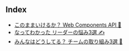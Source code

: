 ## Index

* [このままいけるか？ Web Components API 🚀](web-components-api)
* [なってわかった リーダーの悩み3選 ✍️](team-building/worry_top_three.html)
* [みんなはどうしてる？ チームの取り組み3選 🦾](team-building/team_initiative.html)
